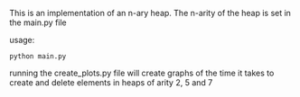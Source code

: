 This is an implementation of an n-ary heap. The n-arity of the heap is set in the main.py file 


usage:
```shell 
python main.py
```
running the create_plots.py file will create graphs of the time it takes to create and delete elements in heaps of arity 2, 5 and 7 
